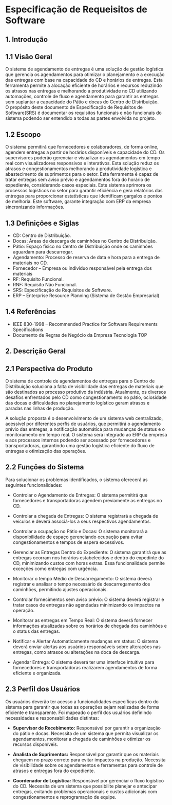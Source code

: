 # Especificação de Requeisitos de Software

## 1. Introdução

## 1.1 Visão Geral
O sistema de agendamento de entregas é uma solução de gestão logística que gerencia os agendamentos para otimizar o planejamento e a execução das entregas com base na capacidade do CD e horários de entregas. Esta ferramenta permite a alocação eficiente de horários e recursos reduzindo os atrasos nas entregas e melhorando a produtividade no CD utilizando automações, controle de fluxo e agendamento para garantir as entregas sem suplantar a capacidade do Pátio e docas do Centro de Distribuição. <br>
O propósito deste documento de Especificação de Requisitos de Software(SRS) é documentar os requisitos funcionais e não funcionais do sistema podendo ser entendido a todas as partes envolvida no projeto.

## 1.2 Escopo
O sistema permitirá que fornecedores e colaboradores, de forma online, agendem entregas a partir de horários disponíveis e capacidade do CD. Os supervisores poderão gerenciar e visualizar os agendamentos em tempo real com visualizadores responsivos e interativos. Esta solução reduz os atrasos e congestionamentos melhorando a produtividade logística e abastecimento de suprimentos para o setor. Esta ferramenta é capaz de tratar entregas sem aviso prévio e agendamentos fora do horário de expediente, considerando casos especiais. Este sistema aprimora os processos logísticos no setor para garantir eficiência e gera relatórios das entregas para proporcionar estatísticas que identificam gargalos e pontos de melhoria. Este software, garante integração com ERP da empresa sincronizando informações.

## 1.3 Definições e Siglas

- CD: Centro de Distribuição.
- Docas: Áreas de descarga de caminhões no Centro de Distribuição.
- Pátio: Espaço físico no Centro de Distribuição onde os caminhões aguardam para descarregar.
- Agendamento: Processo de reserva de data e hora para a entrega de materiais no CD.
- Fornecedor – Empresa ou indivíduo responsável pela entrega dos materiais
- RF: Requisito Funcional.
- RNF: Requisito Não Funcional.
- SRS: Especificação de Requisitos de Software.
- ERP – Enterprise Resource Planning (Sistema de Gestão Empresarial)

## 1.4 Referências
- IEEE 830-1998 – Recommended Practice for Software Requirements Specifications
- Documento de Regras de Negócio da Empresa Tecnologia TOP

## 2. Descrição Geral

## 2.1 Perspectiva do Produto
O sistema de controle de agendamentos de entregas para o Centro de Distribuição soluciona a falta de visibilidade das entregas de materiais que são destinados ao processo produtivo da indústria. Atualmente, os diversos desafios enfrentados pelo CD como congestionamento no pátio, ociosidade das docas e dificuldades no planejamento logístico geram atrasos e paradas nas linhas de produção.

A solução proposta é o desenvolvimento de um sistema web centralizado, acessível por diferentes perfis de usuários, que permitirá o agendamento prévio das entregas, a notificação automática para mudanças de status e o monitoramento em tempo real. O sistema será integrado ao ERP da empresa e aos processos internos podendo ser acessado por fornecedores e transportadoras, garantindo uma gestão logística eficiente do fluxo de entregas e otimização das operações.

## 2.2 Funções do Sistema
Para solucionar os problemas identificados, o sistema oferecerá as seguintes funcionalidades:

- Controlar o Agendamento de Entregas: O sistema permitirá que fornecedores e transportadoras agendem previamente as entregas no CD.

- Controlar a chegada de Entregas: O sistema registrará a chegada de veículos e deverá associá-los a seus respectivos agendamentos.

- Controlar a ocupação no Pátio e Docas: O sistema monitorará a disponibilidade de espaço gerenciando ocupação para evitar congestionamentos e tempos de espera excessivos.

- Gerenciar as Entregas Dentro do Expediente: O sistema garantirá que as entregas ocorram nos horários estabelecidos e dentro do expedinte do CD, minimizando custos com horas extras. Essa funcionalidade permite exceções como entregas com urgência.

- Monitorar o tempo Médio de Descarregamento: O sistema deverá registrar e analisar o tempo necessário de descarregamento dos caminhões, permitindo ajustes operacionais.

- Controlar fornecimentos sem aviso prévio: O sistema deverá registrar e tratar casos de entregas não agendadas minimizando os impactos na operação.

- Monitorar as entregas em Tempo Real: O sistema deverá fornecer informações atualizadas sobre os horários de chegada dos caminhões e o status das entregas.

- Notificar e Alertar Automaticamente mudanças em status: O sistema deverá enviar alertas aos usuários responsáveis sobre alterações nas entregas, como atrasos ou alterações na doca de descarga.

- Agendar Entrega: O sistema deverá ter uma interface intuitiva para fornecedores e transportadoras realizarem agendamentos de forma eficiente e organizada.


## 2.3 Perfil dos Usuários

Os usuários deverão ter acesso a funcionalidades específicas dentro do sistema para garantir que todas as operações sejam realizadas de forma eficiente e transparente. Foi mapeado o perfil dos usuários definindo necessidades e responsabilidades distintas:

- **Supervisor de Recebimento:** Responsável por garantir a organização do pátio e docas. Necessita de um sistema que permita visualizar os agendamentos, monitorar a chegada de caminhões e otimizar os recursos disponíveis.

- **Analista de Suprimentos:** Responsável por garantir que os materiais cheguem no prazo correto para evitar impactos na produção. Necessita de visibilidade sobre os agendamentos e ferramentas para controle de atrasos e entregas fora do expediente.

- **Coordenador de Logística:** Responsável por gerenciar o fluxo logístico do CD. Necessita de um sistema que possibilite planejar e antecipar entregas, evitando problemas operacionais e custos adicionais com congestionamentos e reprogramação de equipe.

